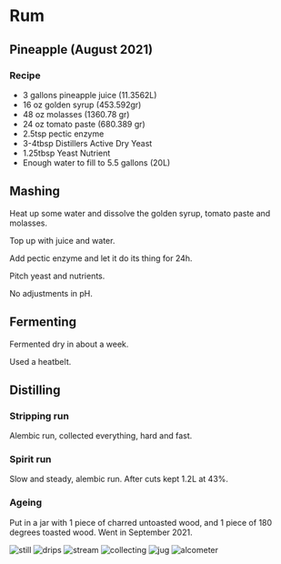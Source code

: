 # Rum

## Pineapple (August 2021)

### Recipe

  - 3 gallons pineapple juice (11.3562L)
  - 16 oz golden syrup (453.592gr)
  - 48 oz molasses (1360.78 gr)
  - 24 oz tomato paste (680.389 gr)
  - 2.5tsp pectic enzyme
  - 3-4tbsp Distillers Active Dry Yeast
  - 1.25tbsp Yeast Nutrient
  - Enough water to fill to 5.5 gallons (20L)

## Mashing

Heat up some water and dissolve the golden syrup, tomato paste and molasses.

Top up with juice and water.

Add pectic enzyme and let it do its thing for 24h.

Pitch yeast and nutrients.

No adjustments in pH.

## Fermenting

Fermented dry in about a week.

Used a heatbelt.

## Distilling

### Stripping run

Alembic run, collected everything, hard and fast.

### Spirit run

Slow and steady, alembic run. After cuts kept 1.2L at 43%.

### Ageing

Put in a jar with 1 piece of charred untoasted wood, and 1 piece of 180 degrees toasted wood.
Went in September 2021.

![still](https://github.com/riencroonenborghs/distilling/blob/master/recipes/rum/08.2021%20-%20pineapple%201.jpg?raw=true "still")
![drips](https://github.com/riencroonenborghs/distilling/blob/master/recipes/rum/08.2021%20-%20pineapple%202.jpg?raw=true "drips")
![stream](https://github.com/riencroonenborghs/distilling/blob/master/recipes/rum/08.2021%20-%20pineapple%203.jpg?raw=true "stream")
![collecting](https://github.com/riencroonenborghs/distilling/blob/master/recipes/rum/08.2021%20-%20pineapple%204.jpg?raw=true "collecting")
![jug](https://github.com/riencroonenborghs/distilling/blob/master/recipes/rum/08.2021%20-%20pineapple%205.jpg?raw=true "jub")
![alcometer](https://github.com/riencroonenborghs/distilling/blob/master/recipes/rum/08.2021%20-%20pineapple%206.jpg?raw=true "alcometer")